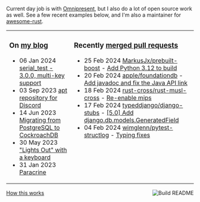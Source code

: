 Current day job is with [Omnipresent](https://www.omnipresent.com/), but I also do a lot of open source work as well. See a few recent examples below, and I'm also a maintainer for [awesome-rust](https://github.com/rust-unofficial/awesome-rust).

<table><tr><td valign="top">

### On [my blog](https://tevps.net/blog)
<!-- blog starts -->
* 06 Jan 2024 [serial_test - 3.0.0, multi-key support](https://tevps.net/blog/2024/01/06/serial_test-300-multi-key-support)
* 03 Sep 2023 [apt repository for Discord](https://tevps.net/blog/2023/09/03/apt-repository-for-discord)
* 14 Jun 2023 [Migrating from PostgreSQL to CockroachDB](https://tevps.net/blog/2023/06/14/migrating-from-postgresql-to-cockroachdb)
* 30 May 2023 ["Lights Out" with a keyboard](https://tevps.net/blog/2023/05/30/lights-out-with-a-keyboard)
* 31 Jan 2023 [Paracrine](https://tevps.net/blog/2023/01/31/paracrine)
<!-- blog ends -->

</td><td valign="top">

### Recently [merged pull requests](https://github.com/search?o=desc&q=is%3Apr+author%3Apalfrey+-user%3Apalfrey+is%3Amerged+is%3Apublic&s=created&type=Issues)

<!-- prs starts -->
* 25 Feb 2024 [MarkusJx/prebuilt-boost](https://github.com/MarkusJx/prebuilt-boost) - [Add Python 3.12 to build](https://github.com/MarkusJx/prebuilt-boost/pull/10)
* 20 Feb 2024 [apple/foundationdb](https://github.com/apple/foundationdb) - [Add javadoc and fix the Java API link](https://github.com/apple/foundationdb/pull/11213)
* 18 Feb 2024 [rust-cross/rust-musl-cross](https://github.com/rust-cross/rust-musl-cross) - [Re-enable mips](https://github.com/rust-cross/rust-musl-cross/pull/142)
* 17 Feb 2024 [typeddjango/django-stubs](https://github.com/typeddjango/django-stubs) - [[5.0] Add django.db.models.GeneratedField](https://github.com/typeddjango/django-stubs/pull/1944)
* 04 Feb 2024 [wimglenn/pytest-structlog](https://github.com/wimglenn/pytest-structlog) - [Typing fixes](https://github.com/wimglenn/pytest-structlog/pull/27)
<!-- prs ends -->

</td></tr></table>

<a href="https://github.com/palfrey/palfrey/actions"><img src="https://github.com/palfrey/palfrey/workflows/Build%20README/badge.svg?branch=main" align="right" alt="Build README"></a> <a href="https://tevps.net/blog/2020/7/11/customising-github-profile-pages/">How this works</a>
